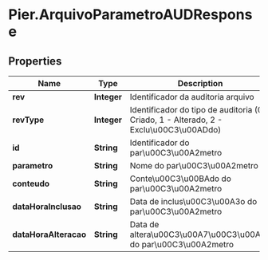 # Pier.ArquivoParametroAUDResponse

## Properties
Name | Type | Description | Notes
------------ | ------------- | ------------- | -------------
**rev** | **Integer** | Identificador da auditoria arquivo | [optional] 
**revType** | **Integer** | Identificador do tipo de auditoria (0 - Criado, 1 - Alterado, 2 - Exclu\u00C3\u00ADdo) | [optional] 
**id** | **String** | Identificador do par\u00C3\u00A2metro | [optional] 
**parametro** | **String** | Nome do par\u00C3\u00A2metro | [optional] 
**conteudo** | **String** | Conte\u00C3\u00BAdo do par\u00C3\u00A2metro | [optional] 
**dataHoraInclusao** | **String** | Data de inclus\u00C3\u00A3o do par\u00C3\u00A2metro | [optional] 
**dataHoraAlteracao** | **String** | Data de altera\u00C3\u00A7\u00C3\u00A3o do par\u00C3\u00A2metro | [optional] 


